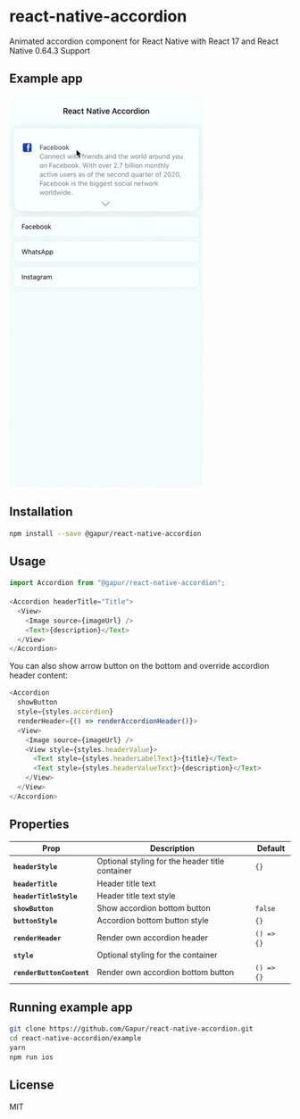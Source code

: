 # react-native-accordion

Animated accordion component for React Native with React 17 and React Native 0.64.3 Support

## Example app

![image](example-app.gif)

## Installation

```bash
npm install --save @gapur/react-native-accordion
```

## Usage
```js
import Accordion from "@gapur/react-native-accordion";

<Accordion headerTitle="Title">
  <View>
    <Image source={imageUrl} />
    <Text>{description}</Text>
  </View>
</Accordion>
```

You can also show arrow button on the bottom and override accordion header content:
```js
<Accordion
  showButton
  style={styles.accordion}
  renderHeader={() => renderAccordionHeader()}>
  <View>
    <Image source={imageUrl} />
    <View style={styles.headerValue}>
      <Text style={styles.headerLabelText}>{title}</Text>
      <Text style={styles.headerValueText}>{description}</Text>
    </View>
  </View>
</Accordion>
```

## Properties

| Prop                      | Description                                                                                                                                                                                                                                                                                                             | Default        |
| ------------------------- | ----------------------------------------------------------------------------------------------------------------------------------------------------------------------------------------------------------------------------------------------------------------------------------------------------------------------- | -------------- |
| **`headerStyle`**         | Optional styling for the header title container                                                                                                                                                                                                                                                                         | `{}`           |
| **`headerTitle`**         | Header title text                                                                                                                                                                                                                                                                                                       |                |
| **`headerTitleStyle`**    | Header title text style                                                                                                                                                                                                                                                                                                 |                |
| **`showButton`**          | Show accordion bottom button                                                                                                                                                                                                                                                                                            | `false`        |
| **`buttonStyle`**         | Accordion bottom button style                                                                                                                                                                                                                                                                                           | `{}`           |
| **`renderHeader`**        | Render own accordion header                                                                                                                                                                                                                                                                                             | `() => {}`     |
| **`style`**               | Optional styling for the container                                                                                                                                                                                                                                                                                      |                |
| **`renderButtonContent`** | Render own accordion bottom button                                                                                                                                                                                                                                                                                      | `() => {}`     |

## Running example app

```sh
git clone https://github.com/Gapur/react-native-accordion.git
cd react-native-accordion/example
yarn
npm run ios
```

## License

MIT
